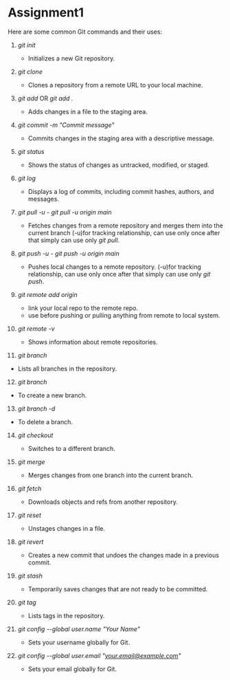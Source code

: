 # Assignment1

Here are some common Git commands and their uses:

1. *git init*
   - Initializes a new Git repository.

2. *git clone <repository-url>*
   - Clones a repository from a remote URL to your local machine.

3. *git add <file>*  OR  *git add .*
   - Adds changes in a file to the staging area.

4. *git commit -m "Commit message"*
   - Commits changes in the staging area with a descriptive message.

5. *git status*
   - Shows the status of changes as untracked, modified, or staged.

6. *git log*
   - Displays a log of commits, including commit hashes, authors, and messages.

7. *git pull -u <remote> <branch>*  -  *git pull -u origin main*
   - Fetches changes from a remote repository and merges them into the current branch 
     (-u)for tracking relationship, can use only once after that simply can use only *git pull*.

8. *git push -u <remote> <branch>*  -  *git push -u origin main*
   - Pushes local changes to a remote repository.
     (-u)for tracking relationship, can use only once after that simply can use only *git push*.

9. *git remote add origin <url>* 
   - link your local repo to the remote repo.
   - use before pushing or pulling anything from remote to local system.

10. *git remote -v*
    - Shows information about remote repositories.   

11. *git branch*
   - Lists all branches in the repository.

12. *git branch <new-branch-name>*
   - To create a new branch.

13. *git branch -d <branch-name>*
   - To delete a branch.


14. *git checkout <branch-name>*
    - Switches to a different branch.

15. *git merge <branch-name>*
    - Merges changes from one branch into the current branch.


16. *git fetch*
    - Downloads objects and refs from another repository.

17. *git reset <file-name>*
    - Unstages changes in a file.

18. *git revert <commit-hash>*
    - Creates a new commit that undoes the changes made in a previous commit.

19. *git stash*
    - Temporarily saves changes that are not ready to be committed.

20. *git tag*
    - Lists tags in the repository.

21. *git config --global user.name "Your Name"*
    - Sets your username globally for Git.

22. *git config --global user.email "your.email@example.com"*
    - Sets your email globally for Git.

